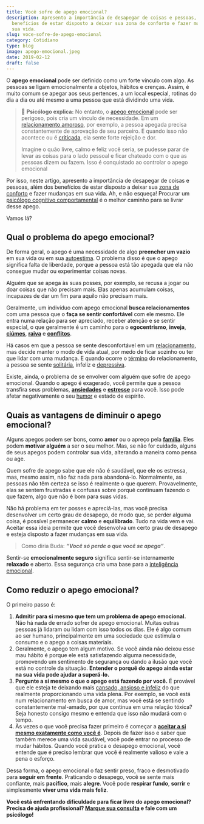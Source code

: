 ```yaml
---
title: Você sofre de apego emocional?
description: Apresento a importância de desapegar de coisas e pessoas, além dos
  benefícios de estar disposto a deixar sua zona de conforto e fazer mudanças em
  sua vida.
slug: voce-sofre-de-apego-emocional
category: Cotidiano
type: blog
image: apego-emocional.jpeg
date: 2019-02-12
draft: false
---
```


O **apego emocional** pode ser definido como um forte vínculo com algo. As pessoas se ligam emocionalmente a objetos, hábitos e crenças. Assim, é muito comum se apegar aos seus pertences, a um local especial, rotinas do dia a dia ou até mesmo a uma pessoa que está dividindo uma vida.

> 🧠 **Psicólogo explica:** No entanto, o [apego emocional](https://yuribusin.com.br/apego-emocional/) pode ser perigoso, pois cria um vínculo de necessidade. Em um [relacionamento amoroso](https://yuribusin.com.br/5-comportamentos-que-dificultam-o-relacionamento-amoroso/), por exemplo, a pessoa apegada precisa constantemente de aprovação de seu parceiro. E quando isso não acontece ou é [criticada](/como-lidar-com-criticas/), ela sente forte rejeição e dor.
>
> Imagine o quão livre, calmo e feliz você seria, se pudesse parar de levar as coisas para o lado pessoal e ficar chateado com o que as pessoas dizem ou fazem. Isso é conquistado ao controlar o apego emocional

Por isso, neste artigo, apresento a importância de desapegar de coisas e pessoas, além dos benefícios de estar disposto a deixar sua [zona de conforto](https://yuribusin.com.br/voce-e-uma-pessoa-acomodada-dicas-para-sair-da-zona-de-conforto/) e fazer mudanças em sua vida. Ah, e não esqueça! Procurar um [psicólogo cognitivo comportamental](https://yuribusin.com.br/) é o melhor caminho para se livrar desse apego.

Vamos lá?

## Qual o problema do apego emocional?

De forma geral, o apego é uma necessidade de algo **preencher um vazio** em sua vida ou em sua [autoestima](/como-aumentar-a-autoestima/). O problema disso é que o apego significa falta de liberdade, porque a pessoa está tão apegada que ela não consegue mudar ou experimentar coisas novas.

Alguém que se apega às suas posses, por exemplo, se recusa a jogar ou doar coisas que não precisam mais. Elas apenas acumulam coisas, incapazes de dar um fim para aquilo não precisam mais.

Geralmente, um indivíduo com apego emocional **busca relacionamentos** com uma pessoa que o **faça se sentir confortável** com ele mesmo. Ele entra numa relação para ser apreciado, receber atenção e se sentir especial, o que geralmente é um caminho para o **egocentrismo**, **inveja**, **[ciúmes](https://yuribusin.com.br/qual-o-limite-do-ciumes-saudavel/)**, **[raiva](https://yuribusin.com.br/como-controlar-a-raiva/)** e **[conflitos](https://yuribusin.com.br/desenvolver-inteligencia-emocional/)**.

Há casos em que a pessoa se sente desconfortável em um [relacionamento](https://yuribusin.com.br/5-dicas-para-vencer-a-inseguranca-no-relacionamento/), mas decide manter o modo de vida atual, por medo de ficar sozinho ou ter que lidar com uma mudança. E quando ocorre o [término](https://yuribusin.com.br/termino-de-relacionamentos-podem-ser-traumaticos/) do relacionamento, a pessoa se sente [solitária](https://yuribusin.com.br/sozinha-e-se-sentir-solitaria/), infeliz e [depressiva](https://yuribusin.com.br/8-sintomas-de-depressao-que-voce-precisa-reconhecer/).

Existe, ainda, o problema de se envolver com alguém que sofre de apego emocional. Quando o apego é exagerado, você permite que a pessoa transfira seus problemas, **[ansiedades](https://yuribusin.com.br/5-dicas-de-como-lidar-com-pessoas-com-transtorno-de-ansiedade/)** e **[estresse](https://yuribusin.com.br/5-maneiras-de-se-controlar-o-estresse/)** para você. Isso pode afetar negativamente o seu [humor](https://yuribusin.com.br/transtornos-do-humor/) e estado de espírito.

## Quais as vantagens de diminuir o apego emocional?

Alguns apegos podem ser bons, como **amor** ou o apreço pela **[família](https://yuribusin.com.br/yuri-busin-na-midia/brigar-com-familia-gera-culpa-mas-as-vezes-cortar-lacos-e-necessario-yuribuisn-psicologo/)**. Eles podem **motivar alguém** a ser o seu melhor. Mas, se não for cuidado, alguns de seus apegos podem controlar sua vida, alterando a maneira como pensa ou age.

Quem sofre de apego sabe que ele não é saudável, que ele os estressa, mas, mesmo assim, não faz nada para abandoná-lo. Normalmente, as pessoas não têm certeza se isso é realmente o que querem. Provavelmente, elas se sentem frustradas e confusas sobre porquê continuam fazendo o que fazem, algo que não é bom para suas vidas.

Não há problema em ter posses e apreciá-las, mas você precisa desenvolver um certo grau de desapego, de modo que, se perder alguma coisa, é possível permanecer **calmo** e **equilibrado**. Tudo na vida vem e vai. Aceitar essa ideia permite que você desenvolva um certo grau de desapego e esteja disposto a fazer mudanças em sua vida.

> Como diria Buda: **_“Você só perde o que você se apega”_**.

Sentir-se **emocionalmente seguro** significa sentir-se internamente **relaxado** e aberto. Essa segurança cria uma base para a [inteligência emocional](/desenvolver-inteligencia-emocional/).

## Como reduzir o apego emocional?

O primeiro passo é:

1. **Admitir para si mesmo que tem um problema de apego emocional.** Não há nada de errado sofrer de apego emocional. Muitas outras pessoas já lidaram ou lidam com isso todos os dias. Ele é algo comum ao ser humano, principalmente em uma sociedade que estimula o consumo e o apego a coisas materiais.
2. Geralmente, o apego tem algum motivo. Se você ainda não deixou esse mau hábito é porque ele está satisfazendo alguma necessidade, promovendo um sentimento de segurança ou dando a ilusão que você está no controle da situação. **Entender o porquê do apego ainda estar na sua vida pode ajudar a superá-lo.**
3. **Pergunte a si mesmo o que o apego está fazendo por você.** É provável que ele esteja te deixando mais [cansado, ansioso e infeliz](/7-sinais-que-voce-precisa-fazer-terapia/) do que realmente proporcionando uma vida plena. Por exemplo, se você está num relacionamento em busca de amor, mas você está se sentindo constantemente mal-amado, por que continua em uma relação tóxica? Seja honesto consigo mesmo e entenda que isso não mudará com o tempo.
4. Às vezes o que você precisa fazer primeiro é começar a **[aceitar a si mesmo exatamente como você é](/arte-de-ser-voce-mesmo/)**. Depois de fazer isso e saber que também merece uma vida saudável, você pode entrar no processo de mudar hábitos. Quando você pratica o desapego emocional, você entende que é preciso lembrar que você é realmente valioso e vale a pena o esforço.

Dessa forma, o apego emocional o faz sentir preso, fraco e desmotivado para **seguir em frente**. Praticando o desapego, você se sente mais confiante, mais **pacífico**, mais **alegre**. Você pode **respirar fundo**, **sorrir** e simplesmente **viver uma vida mais feliz**.

**Você está enfrentando dificuldade para ficar livre do apego emocional? Precisa de ajuda profissional? [Marque sua consulta](/contato/) e fale com um psicólogo!**
